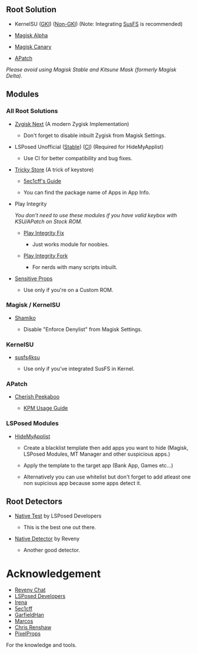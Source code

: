 ## Root Solution

- KernelSU ([GKI](https://github.com/tiann/KernelSU)) ([Non-GKI](https://github.com/rsuntk/KernelSU)) (Note: Integrating [SusFS](https://gitlab.com/simonpunk/susfs4ksu) is recommended)

- [Magisk Alpha](https://t.me/MagiskAlpha)

- [Magisk Canary](https://github.com/topjohnwu/Magisk/releases)

- [APatch](https://apatch.dev)

_Please avoid using Magisk Stable and Kitsune Mask (formerly Magisk Delta)._

## Modules

### All Root Solutions

- [Zygisk Next](https://github.com/Dr-TSNG/ZygiskNext/releases) (A modern Zygisk Implementation)

  - Don't forget to disable inbuilt Zygisk from Magisk Settings.

- LSPosed Unofficial ([Stable](https://github.com/re-zero001/LSPosed-Irena/releases/latest)) ([CI](https://t.me/lsposed_irena)) (Required for HideMyApplist)

  - Use CI for better compatibility and bug fixes.

- [Tricky Store](https://github.com/5ec1cff/TrickyStore/releases) (A trick of keystore)

  - [5ec1cff's Guide](https://5ec1cff.github.io/TrickyStore/)

  - You can find the package name of Apps in App Info.

- Play Integrity

    _You don't need to use these modules if you have valid keybox with KSU/APatch on Stock ROM._

    - [Play Integrity Fix](https://github.com/chiteroman/PlayIntegrityFix/releases)

      - Just works module for noobies.

    - [Play Integrity Fork](https://github.com/osm0sis/PlayIntegrityFork/releases)

      - For nerds with many scripts inbuilt.


- [Sensitive Props](https://www.pling.com/p/2129780/)

  - Use only if you're on a Custom ROM.

### Magisk / KernelSU

- [Shamiko](https://github.com/LSPosed/LSPosed.github.io/releases)

  - Disable "Enforce Denylist" from Magisk Settings.

### KernelSU

- [susfs4ksu](https://github.com/sidex15/susfs4ksu-module/releases/latest)

  - Use only if you've integrated SusFS in Kernel.

### APatch

- [Cherish Peekaboo](https://t.me/app_process64)

  - [KPM Usage Guide](https://apatch.dev/kpm-usage-guide.html)

### LSPosed Modules

- [HideMyApplist](https://github.com/Dr-TSNG/Hide-My-Applist/releases/latest)

  - Create a blacklist template then add apps you want to hide (Magisk, LSPosed Modules, MT Manager and other suspicious apps.)

  - Apply the template to the target app (Bank App, Games etc...)

  - Alternatively you can use whitelist but don't forget to add atleast one non supicious app because some apps detect it.

## Root Detectors

- [Native Test](https://github.com/Dr-TSNG/NativeDetector/releases/latest) by LSPosed Developers

  - This is the best one out there.

- [Native Detector](https://github.com/reveny/Android-Native-Root-Detector/releases/latest) by Reveny

  - Another good detector.

# Acknowledgement

- [Reveny Chat](https://t.me/revenychat)
- [LSPosed Developers](https://github.com/orgs/LSPosed/people)
- [Irena](https://github.com/re-zero001)
- [5ec1cff](https://github.com/5ec1cff)
- [GarfieldHan](https://github.com/pomelohan)
- [Marcos](https://github.com/chiteroman)
- [Chris Renshaw](https://github.com/osm0sis)
- [PixelProps](https://t.me/PixelProps)

For the knowledge and tools.
